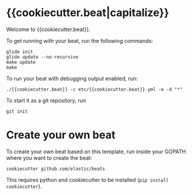 # {{cookiecutter.beat|capitalize}}

Welcome to {{cookiecutter.beat}}.

To get running with your beat, run the following commands:

```
glide init
glide update --no-recursive
make update
make
```

To run your beat with debugging output enabled, run:

```
./{{cookiecutter.beat}} -c etc/{{cookiecutter.beat}}.yml -e -d "*"
```


To start it as a git repository, run

```
git init
```


# Create your own beat

To create your own beat based on this template, run inside your GOPATH where you want to create the beat:

```
cookiecutter github.com/elastic/beats
```

This requires python and cookiecutter to be installed (`pip install cookiecutter`).
